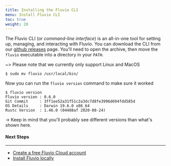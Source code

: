 ```yaml
---
title: Installing the Fluvio CLI
menu: Install Fluvio CLI
toc: true
weight: 20
---
```


The Fluvio CLI (or _command-line interface_) is an all-in-one tool for setting
up, managing, and interacting with Fluvio. You can download the CLI from our
[github releases] page. You'll need to open the archive, then move the `fluvio`
executable into a directory in your `PATH`.

~> Please note that we currently only support Linux and MacOS

[github releases]: https://github.com/infinyon/fluvio/releases

```shell
$ sudo mv fluvio /usr/local/bin/
```

Now you can run the `fluvio version` command to make sure it worked

```shell
$ fluvio version
Fluvio version : 0.6.0
Git Commit     : 3ff1ee52a31f51c2a3dc7d8fe3996d694fdd585d
OS Details     : Darwin 19.6.0 x86_64
Rustc Version  : 1.46.0 (04488af 2020-08-24)
```

-> Keep in mind that you'll probably see different versions than what's shown here.


#### Next Steps
----------------
* [Create a free Fluvio Cloud account](../fluvio-cloud)
* [Install Fluvio locally](../fluvio-local)